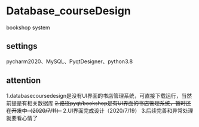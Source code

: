 # Database_courseDesign
bookshop system
## settings
pycharm2020、MySQL、PyqtDesigner、python3.8
## attention
1.databasecoursedesign是没有UI界面的书店管理系统，可直接下载运行，当然前提是有相关数据库
~~2.路径pyqt/bookshop是有UI界面的书店管理系统，暂时还在开发中（2020/7/11）~~
2.UI界面完成设计（2020/7/19）
3.后续完善和异常处理就要看心情了
